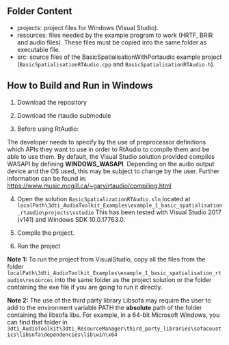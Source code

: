 Folder Content
-

- projects: project files for Windows (Visual Studio).
- resources: files needed by the example program to work (HRTF, BRIR and audio files). These files must be copied into the same folder as executable file.
- src: source files of the BasicSpatialisationWithPortaudio example project (`BasicSpatialisationRTAudio.cpp` and `BasicSpatialisationRTAudio.h`).

How to Build and Run in Windows
-
1. Download the repository

2. Download the rtaudio submodule

3. Before using RtAudio:

The developer needs to specify by the use of preprocessor definitions which APIs they want to use in order to RtAudio to compile them and be able to use them. By default, the Visual Studio solution provided compiles WASAPI by defining ____WINDOWS_WASAPI____. Depending on the audio output device and the OS used, this may be subject to change by the user. Further information can be found in: https://www.music.mcgill.ca/~gary/rtaudio/compiling.html

4. Open the solution `BasicSpatializationRTAudio.sln` located at 
`localPath\3dti_AudioToolkit_Examples\example_1_basic_spatialisation_rtaudio\projects\vstudio` 
This has been tested with Visual Studio 2017 (v141) and Windows SDK 10.0.17763.0. 

5. Compile the project. 

6. Run the project

**Note 1:** To run the project from VisualStudio, copy all the files from the folder 
`localPath\3dti_AudioToolkit_Examples\example_1_basic_spatialisation_rtaudio\resources`
into the same folder as the project solution or the folder containing the exe file if you are going to run it directly.

**Note 2:** The use of the third party library Libsofa may require the user to add to the environment variable PATH the **absolute** path of the folder containing the libsofa libs. For example, in a 64-bit Microsoft Windows, you can find that folder in `3dti_AudioToolkit\3dti_ResourceManager\third_party_libraries\sofacoustics\libsofa\dependencies\lib\win\x64`
